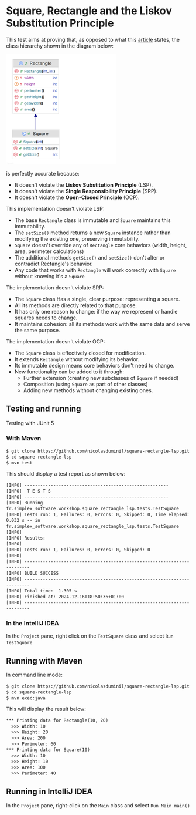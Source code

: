 # Square, Rectangle and the Liskov Substitution Principle

This test aims at proving that, as opposed to what this [article](https://medium.com/@alex24dutertre/square-rectangle-and-the-liskov-substitution-principle-ee1eb8433106) states,
the class hierarchy shown in the diagram below:

<img src="Square.png" width="300" height="300" />

is perfectly accurate because:

  - It doesn't violate the **Liskov Substitution Principle** (LSP).
  - It doesn't violate the **Single Responsibility Principle** (SRP).
  - It doesn't violate the **Open-Closed Principle** (OCP).

This implementation doesn't violate LSP:

  - The base `Rectangle` class is immutable and `Square` maintains this immutability.
  - The `setSize()` method returns a new `Square` instance rather than modifying the existing one, preserving immutability.
  - `Square` doesn't override any of `Rectangle` core behaviors (width, height, area, perimeter calculations)
  - The additional methods `getSize()` and `setSize()` don't alter or contradict Rectangle's behavior.
  - Any code that works with `Rectangle` will work correctly with `Square` without knowing it's a `Square`

The implementation doesn't violate SRP:

  - The `Square` class Has a single, clear purpose: representing a square.
  - All its methods are directly related to that purpose.
  - It has only one reason to change: if the way we represent or handle squares needs to change.
  - It maintains cohesion: all its methods work with the same data and serve the same purpose.

The implementation doesn't violate OCP:

  - The `Square` class is effectively closed for modification.
  - It extends `Rectangle` without modifying its behavior.
  - Its immutable design means core behaviors don't need to change.
  - New functionality can be added to it through:
    - Further extension (creating new subclasses of `Square` if needed)
    - Composition (using `Square` as part of other classes)
    - Adding new methods without changing existing ones.

## Testing and running

Testing with JUnit 5

### With Maven

    $ git clone https://github.com/nicolasduminil/square-rectangle-lsp.git
    $ cd square-rectangle-lsp
    $ mvn test

This should display a test report as shown below:

    [INFO] -------------------------------------------------------
    [INFO]  T E S T S
    [INFO] -------------------------------------------------------
    [INFO] Running fr.simplex_software.workshop.square_rectangle_lsp.tests.TestSquare
    [INFO] Tests run: 1, Failures: 0, Errors: 0, Skipped: 0, Time elapsed: 0.032 s -- in fr.simplex_software.workshop.square_rectangle_lsp.tests.TestSquare
    [INFO]
    [INFO] Results:
    [INFO]
    [INFO] Tests run: 1, Failures: 0, Errors: 0, Skipped: 0
    [INFO]
    [INFO] ------------------------------------------------------------------------
    [INFO] BUILD SUCCESS
    [INFO] ------------------------------------------------------------------------
    [INFO] Total time:  1.305 s
    [INFO] Finished at: 2024-12-16T18:50:36+01:00
    [INFO] ------------------------------------------------------------------------

### In the IntelliJ IDEA

In the `Project` pane, right click on the `TestSquare` class and select `Run TestSquare`

## Running with Maven

In command line mode:

    $ git clone https://github.com/nicolasduminil/square-rectangle-lsp.git
    $ cd square-rectangle-lsp
    $ mvn exec:java

This will display the result below:

    *** Printing data for Rectangle(10, 20)
      >>> Width: 10
      >>> Height: 20
      >>> Area: 200
      >>> Perimeter: 60
    *** Printing data for Square(10)
      >>> Width: 10
      >>> Height: 10
      >>> Area: 100
      >>> Perimeter: 40

## Running in IntelliJ IDEA

In the `Project` pane, right-click on the `Main` class and select `Run Main.main()`


